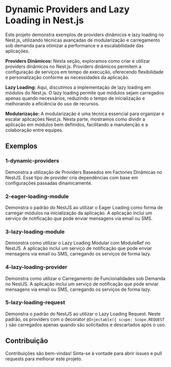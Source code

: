 # Dynamic Providers and Lazy Loading in Nest.js

Este projeto demonstra exemplos de providers dinâmicos e lazy loading no Nest.js, utilizando técnicas avançadas de modularização e carregamento sob demanda para otimizar a performance e a escalabilidade das aplicações.

**Providers Dinâmicos:** Nesta seção, exploramos como criar e utilizar providers dinâmicos no Nest.js. Providers dinâmicos permitem a configuração de serviços em tempo de execução, oferecendo flexibilidade e personalização conforme as necessidades da aplicação.

**Lazy Loading:** Aqui, discutimos a implementação de lazy loading em módulos do Nest.js. O lazy loading permite que módulos sejam carregados apenas quando necessários, reduzindo o tempo de inicialização e melhorando a eficiência do uso de recursos.

**Modularização:** A modularização é uma técnica essencial para organizar e escalar aplicações Nest.js. Nesta parte, mostramos como dividir a aplicação em módulos bem definidos, facilitando a manutenção e a colaboração entre equipes.

## Exemplos

### 1-dynamic-providers
Demonstra a utilização de Providers Baseados em Factories Dinâmicas no NestJS. Esse tipo de provider cria dependências com base em configurações passadas dinamicamente.

### 2-eager-loading-module
Demonstra o padrão do NestJS ao utilizar o Eager Loading como forma de carregar módulos na inicialização da aplicação. A aplicação inclui um serviço de notificação que pode enviar mensagens via email ou SMS.

### 3-lazy-loading-module
Demonstra como utilizar o Lazy Loading Modular com ModuleRef no NestJS. A aplicação inclui um serviço de notificação que pode enviar mensagens via email ou SMS, carregando os serviços de forma lazy.

### 4-lazy-loading-provider
Demonstra como utilizar o Carregamento de Funcionalidades sob Demanda no NestJS. A aplicação inclui um serviço de notificação que pode enviar mensagens via email ou SMS, carregando os serviços de forma lazy.

### 5-lazy-loading-request
Demonstra o padrão do NestJS ao utilizar o Lazy Loading Request. Neste padrão, os providers com o decorator `@Injectable({ scope: Scope.REQUEST }` são carregados apenas quando são solicitados e descartados após o uso.

## Contribuição

Contribuições são bem-vindas! Sinta-se à vontade para abrir issues e pull requests para melhorar este projeto.
